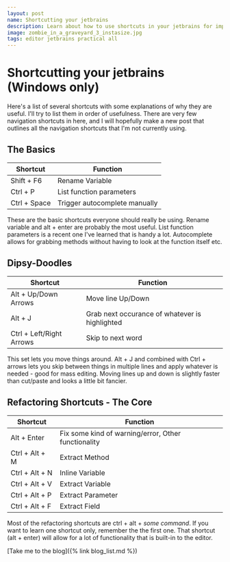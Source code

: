 ```yaml
---
layout: post
name: Shortcutting your jetbrains
description: Learn about how to use shortcuts in your jetbrains for improved productivity.
image: zombie_in_a_graveyard_3_instasize.jpg
tags: editor jetbrains practical all
---
```


# Shortcutting your jetbrains (Windows only)

Here's a list of several shortcuts with some explanations of why they are useful. I'll try
to list them in order of usefulness. There are very few navigation shortcuts in here, and I 
will hopefully make a new post that outlines all the navigation shortcuts that I'm not currently
using.

## The Basics

| Shortcut       | Function                                            |
|----------------|-----------------------------------------------------|
| Shift + F6     | Rename Variable                                     |
| Ctrl + P       | List function parameters |
| Ctrl + Space   | Trigger autocomplete manually |

These are the basic shortcuts everyone should really be using. Rename variable and alt + enter
are probably the most useful. List function parameters is a recent one I've learned that is handy a lot.
Autocomplete allows for grabbing methods without having to look at the function itself etc.

## Dipsy-Doodles

| Shortcut       | Function                                            |
|----------------|-----------------------------------------------------|
| Alt + Up/Down Arrows | Move line Up/Down |
| Alt + J | Grab next occurance of whatever is highlighted |
| Ctrl + Left/Right Arrows | Skip to next word |

This set lets you move things around. Alt + J and combined with Ctrl + arrows lets
you skip between things in multiple lines and apply whatever is needed - good for mass editing.
Moving lines up and down is slightly faster than cut/paste and looks a little bit fancier.

## Refactoring Shortcuts - The Core

| Shortcut       | Function                                            |
|----------------|-----------------------------------------------------|
| Alt + Enter    | Fix some kind of warning/error, Other functionality |
| Ctrl + Alt + M | Extract Method                                      |
| Ctrl + Alt + N | Inline Variable                                     |
| Ctrl + Alt + V | Extract Variable                                    |
| Ctrl + Alt + P | Extract Parameter                                   |
| Ctrl + Alt + F | Extract Field                                       |

Most of the refactoring shortcuts are ctrl + alt + *some command*. If you want to learn
one shortcut only, remember the the first one. That shortcut (alt + enter) will allow
for a lot of functionality that is built-in to the editor.

[Take me to the blog]({% link blog_list.md %})
